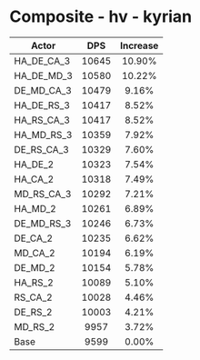 # Composite - hv - kyrian
| Actor | DPS | Increase |
|---|:---:|:---:|
|HA_DE_CA_3|10645|10.90%|
|HA_DE_MD_3|10580|10.22%|
|DE_MD_CA_3|10479|9.16%|
|HA_DE_RS_3|10417|8.52%|
|HA_RS_CA_3|10417|8.52%|
|HA_MD_RS_3|10359|7.92%|
|DE_RS_CA_3|10329|7.60%|
|HA_DE_2|10323|7.54%|
|HA_CA_2|10318|7.49%|
|MD_RS_CA_3|10292|7.21%|
|HA_MD_2|10261|6.89%|
|DE_MD_RS_3|10246|6.73%|
|DE_CA_2|10235|6.62%|
|MD_CA_2|10194|6.19%|
|DE_MD_2|10154|5.78%|
|HA_RS_2|10089|5.10%|
|RS_CA_2|10028|4.46%|
|DE_RS_2|10003|4.21%|
|MD_RS_2|9957|3.72%|
|Base|9599|0.00%|
